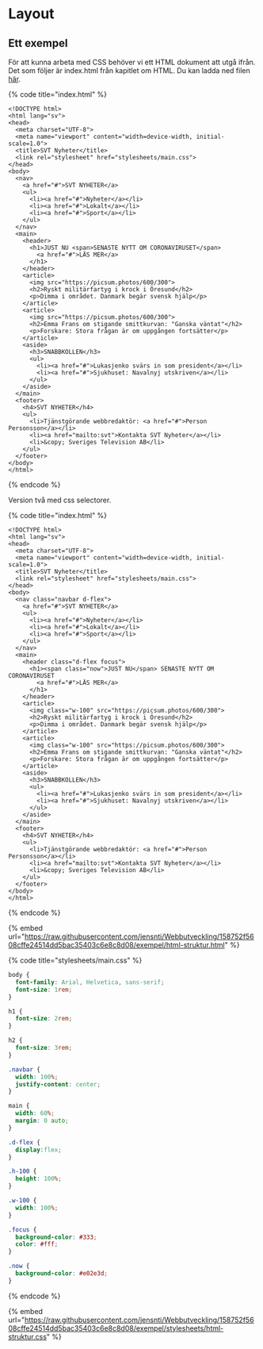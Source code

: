 # Layout

## Ett exempel

För att kunna arbeta med CSS behöver vi ett HTML dokument att utgå ifrån. Det som följer är index.html från kapitlet om HTML. Du kan ladda ned filen [här](https://raw.githubusercontent.com/jensnti/Webbutveckling/dffa89ec9e99f9d869c2b93d47e80afdc52c82e3/exempel/html-struktur.html). 

{% code title="index.html" %}
```markup
<!DOCTYPE html>
<html lang="sv">
<head>
  <meta charset="UTF-8">
  <meta name="viewport" content="width=device-width, initial-scale=1.0">
  <title>SVT Nyheter</title>
  <link rel="stylesheet" href="stylesheets/main.css">
</head>
<body>
  <nav>
    <a href="#">SVT NYHETER</a>
    <ul>
      <li><a href="#">Nyheter</a></li>
      <li><a href="#">Lokalt</a></li>
      <li><a href="#">Sport</a></li>
    </ul>
  </nav>
  <main>
    <header>
      <h1>JUST NU <span>SENASTE NYTT OM CORONAVIRUSET</span>
        <a href="#">LÄS MER</a>
      </h1>
    </header>
    <article>
      <img src="https://picsum.photos/600/300">
      <h2>Ryskt militärfartyg i krock i Öresund</h2>
      <p>Dimma i området. Danmark begär svensk hjälp</p>
    </article>
    <article>
      <img src="https://picsum.photos/600/300">
      <h2>Emma Frans om stigande smittkurvan: "Ganska väntat"</h2>
      <p>Forskare: Stora frågan är om uppgången fortsätter</p>
    </article>
    <aside>
      <h3>SNABBKOLLEN</h3>
      <ul>
        <li><a href="#">Lukasjenko svärs in som president</a></li>
        <li><a href="#">Sjukhuset: Navalnyj utskriven</a></li>
      </ul>
    </aside>
  </main>
  <footer>
    <h4>SVT NYHETER</h4>
    <ul>
      <li>Tjänstgörande webbredaktör: <a href="#">Person Personsson</a></li>
      <li><a href="mailto:svt">Kontakta SVT Nyheter</a></li>
      <li>&copy; Sveriges Television AB</li>
    </ul>
  </footer>
</body>
</html>
```
{% endcode %}

Version två med css selectorer.

{% code title="index.html" %}
```markup
<!DOCTYPE html>
<html lang="sv">
<head>
  <meta charset="UTF-8">
  <meta name="viewport" content="width=device-width, initial-scale=1.0">
  <title>SVT Nyheter</title>
  <link rel="stylesheet" href="stylesheets/main.css">
</head>
<body>
  <nav class="navbar d-flex">
    <a href="#">SVT NYHETER</a>
    <ul>
      <li><a href="#">Nyheter</a></li>
      <li><a href="#">Lokalt</a></li>
      <li><a href="#">Sport</a></li>
    </ul>
  </nav>
  <main>
    <header class="d-flex focus">
      <h1><span class="now">JUST NU</span> SENASTE NYTT OM CORONAVIRUSET
        <a href="#">LÄS MER</a>
      </h1>
    </header>
    <article>
      <img class="w-100" src="https://picsum.photos/600/300">
      <h2>Ryskt militärfartyg i krock i Öresund</h2>
      <p>Dimma i området. Danmark begär svensk hjälp</p>
    </article>
    <article>
      <img class="w-100" src="https://picsum.photos/600/300">
      <h2>Emma Frans om stigande smittkurvan: "Ganska väntat"</h2>
      <p>Forskare: Stora frågan är om uppgången fortsätter</p>
    </article>
    <aside>
      <h3>SNABBKOLLEN</h3>
      <ul>
        <li><a href="#">Lukasjenko svärs in som president</a></li>
        <li><a href="#">Sjukhuset: Navalnyj utskriven</a></li>
      </ul>
    </aside>
  </main>
  <footer>
    <h4>SVT NYHETER</h4>
    <ul>
      <li>Tjänstgörande webbredaktör: <a href="#">Person Personsson</a></li>
      <li><a href="mailto:svt">Kontakta SVT Nyheter</a></li>
      <li>&copy; Sveriges Television AB</li>
    </ul>
  </footer>
</body>
</html>
```
{% endcode %}

{% embed url="https://raw.githubusercontent.com/jensnti/Webbutveckling/158752f5608cffe24514dd5bac35403c6e8c8d08/exempel/html-struktur.html" %}

{% code title="stylesheets/main.css" %}
```css
body {
  font-family: Arial, Helvetica, sans-serif;
  font-size: 1rem;
}

h1 {
  font-size: 2rem;
}

h2 {
  font-size: 3rem;
}

.navbar {
  width: 100%;
  justify-content: center;
}

main {
  width: 60%;
  margin: 0 auto;
}

.d-flex {
  display:flex;
}

.h-100 {
  height: 100%;
}

.w-100 {
  width: 100%;
}

.focus {
  background-color: #333;
  color: #fff;
}

.now {
  background-color: #e02e3d;
}
```
{% endcode %}

{% embed url="https://raw.githubusercontent.com/jensnti/Webbutveckling/158752f5608cffe24514dd5bac35403c6e8c8d08/exempel/stylesheets/html-struktur.css" %}





